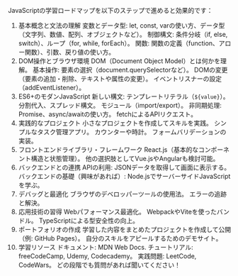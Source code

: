 JavaScriptの学習ロードマップを以下のステップで進めると効果的です：

1. 基本概念と文法の理解
変数とデータ型: let, const, varの使い方、データ型（文字列、数値、配列、オブジェクトなど）。
制御構文: 条件分岐（if, else, switch）、ループ（for, while, forEach）。
関数: 関数の定義（function、アロー関数）、引数、戻り値の使い方。
2. DOM操作とブラウザ環境
DOM（Document Object Model）とは何かを理解。
基本操作:
要素の選択（document.querySelectorなど）。
DOMの変更（要素の追加・削除、テキストや属性の変更）。
イベントリスナーの設定（addEventListener）。
3. ES6+のモダンJavaScript
新しい構文:
テンプレートリテラル（`${value}`）。
分割代入、スプレッド構文。
モジュール（import/export）。
非同期処理:
Promise、async/awaitの使い方。
fetchによるAPIリクエスト。
4. 実践的なプロジェクト
小さなプロジェクトを作成してスキルを実践。
シンプルなタスク管理アプリ。
カウンターや時計。
フォームバリデーションの実装。
5. フロントエンドライブラリ・フレームワーク
React.js（基本的なコンポーネント構造と状態管理）。
他の選択肢としてVue.jsやAngularも検討可能。
6. バックエンドとの連携
APIの利用: JSONデータを取得して画面に表示する。
バックエンドの基礎（興味があれば）:
Node.jsでサーバーサイドJavaScriptを学ぶ。
7. デバッグと最適化
ブラウザのデベロッパーツールの使用法。
エラーの追跡と解決。
8. 応用技術の習得
Webパフォーマンス最適化。
WebpackやViteを使ったバンドル。
TypeScriptによる型安全性の向上。
9. ポートフォリオの作成
学習した内容をまとめたプロジェクトを作成して公開（例: GitHub Pages）。
自分のスキルをアピールするためのデモサイト。
10. 学習リソース
ドキュメント: MDN Web Docs.
チュートリアル: freeCodeCamp, Udemy, Codecademy。
実践問題: LeetCode, CodeWars。
どの段階でも質問があれば聞いてください！